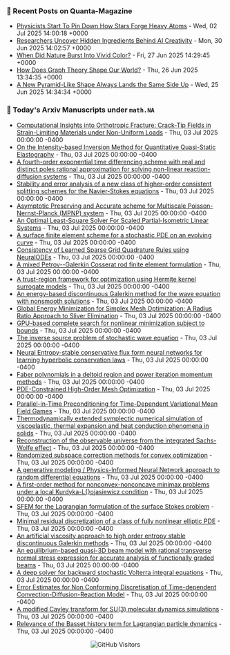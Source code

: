 ### 📝 Recent Posts on Quanta-Magazine
<!-- quanta starts -->
* <a href="https://www.quantamagazine.org/physicists-start-to-pin-down-how-stars-forge-heavy-atoms-20250702/">Physicists Start To Pin Down How Stars Forge Heavy Atoms</a> - Wed, 02 Jul 2025 14:00:18 +0000
* <a href="https://www.quantamagazine.org/researchers-uncover-hidden-ingredients-behind-ai-creativity-20250630/">Researchers Uncover Hidden Ingredients Behind AI Creativity</a> - Mon, 30 Jun 2025 14:02:57 +0000
* <a href="https://www.quantamagazine.org/when-did-nature-burst-into-vivid-color-20250627/">When Did Nature Burst Into Vivid Color?</a> - Fri, 27 Jun 2025 14:29:45 +0000
* <a href="https://www.quantamagazine.org/how-does-graph-theory-shape-our-world-20250626/">How Does Graph Theory Shape Our World?</a> - Thu, 26 Jun 2025 13:34:35 +0000
* <a href="https://www.quantamagazine.org/a-new-pyramid-like-shape-always-lands-the-same-side-up-20250625/">A New Pyramid-Like Shape Always Lands the Same Side Up</a> - Wed, 25 Jun 2025 14:34:34 +0000
<!-- quanta ends -->


### 📝 Today's Arxiv Manuscripts under ``math.NA``
<!-- arxiv-math-na starts -->
* <a href="https://arxiv.org/abs/2507.01150">Computational Insights into Orthotropic Fracture: Crack-Tip Fields in Strain-Limiting Materials under Non-Uniform Loads</a> - Thu, 03 Jul 2025 00:00:00 -0400
* <a href="https://arxiv.org/abs/2507.01207">On the Intensity-based Inversion Method for Quantitative Quasi-Static Elastography</a> - Thu, 03 Jul 2025 00:00:00 -0400
* <a href="https://arxiv.org/abs/2507.01245">A fourth-order exponential time differencing scheme with real and distinct poles rational approximation for solving non-linear reaction-diffusion systems</a> - Thu, 03 Jul 2025 00:00:00 -0400
* <a href="https://arxiv.org/abs/2507.01296">Stability and error analysis of a new class of higher-order consistent splitting schemes for the Navier-Stokes equations</a> - Thu, 03 Jul 2025 00:00:00 -0400
* <a href="https://arxiv.org/abs/2507.01402">Asymptotic Preserving and Accurate scheme for Multiscale Poisson-Nernst-Planck (MPNP) system</a> - Thu, 03 Jul 2025 00:00:00 -0400
* <a href="https://arxiv.org/abs/2507.01434">An Optimal Least-Square Solver For Scaled Partial-Isometric Linear Systems</a> - Thu, 03 Jul 2025 00:00:00 -0400
* <a href="https://arxiv.org/abs/2507.01527">A surface finite element scheme for a stochastic PDE on an evolving curve</a> - Thu, 03 Jul 2025 00:00:00 -0400
* <a href="https://arxiv.org/abs/2507.01533">Consistency of Learned Sparse Grid Quadrature Rules using NeuralODEs</a> - Thu, 03 Jul 2025 00:00:00 -0400
* <a href="https://arxiv.org/abs/2507.01552">A mixed Petrov--Galerkin Cosserat rod finite element formulation</a> - Thu, 03 Jul 2025 00:00:00 -0400
* <a href="https://arxiv.org/abs/2507.01729">A trust-region framework for optimization using Hermite kernel surrogate models</a> - Thu, 03 Jul 2025 00:00:00 -0400
* <a href="https://arxiv.org/abs/2507.01736">An energy-based discontinuous Galerkin method for the wave equation with nonsmooth solutions</a> - Thu, 03 Jul 2025 00:00:00 -0400
* <a href="https://arxiv.org/abs/2507.01762">Global Energy Minimization for Simplex Mesh Optimization: A Radius Ratio Approach to Sliver Elimination</a> - Thu, 03 Jul 2025 00:00:00 -0400
* <a href="https://arxiv.org/abs/2507.01770">GPU-based complete search for nonlinear minimization subject to bounds</a> - Thu, 03 Jul 2025 00:00:00 -0400
* <a href="https://arxiv.org/abs/2507.01789">The inverse source problem of stochastic wave equation</a> - Thu, 03 Jul 2025 00:00:00 -0400
* <a href="https://arxiv.org/abs/2507.01795">Neural Entropy-stable conservative flux form neural networks for learning hyperbolic conservation laws</a> - Thu, 03 Jul 2025 00:00:00 -0400
* <a href="https://arxiv.org/abs/2507.01885">Faber polynomials in a deltoid region and power iteration momentum methods</a> - Thu, 03 Jul 2025 00:00:00 -0400
* <a href="https://arxiv.org/abs/2507.01917">PDE-Constrained High-Order Mesh Optimization</a> - Thu, 03 Jul 2025 00:00:00 -0400
* <a href="https://arxiv.org/abs/2507.01958">Parallel-in-Time Preconditioning for Time-Dependent Variational Mean Field Games</a> - Thu, 03 Jul 2025 00:00:00 -0400
* <a href="https://arxiv.org/abs/2211.12120">Thermodynamically extended symplectic numerical simulation of viscoelastic, thermal expansion and heat conduction phenomena in solids</a> - Thu, 03 Jul 2025 00:00:00 -0400
* <a href="https://arxiv.org/abs/2507.01399">Reconstruction of the observable universe from the integrated Sachs-Wolfe effect</a> - Thu, 03 Jul 2025 00:00:00 -0400
* <a href="https://arxiv.org/abs/2507.01415">Randomized subspace correction methods for convex optimization</a> - Thu, 03 Jul 2025 00:00:00 -0400
* <a href="https://arxiv.org/abs/2507.01687">A generative modeling / Physics-Informed Neural Network approach to random differential equations</a> - Thu, 03 Jul 2025 00:00:00 -0400
* <a href="https://arxiv.org/abs/2507.01932">A first-order method for nonconvex-nonconcave minimax problems under a local Kurdyka-L{}ojasiewicz condition</a> - Thu, 03 Jul 2025 00:00:00 -0400
* <a href="https://arxiv.org/abs/2410.19470">SFEM for the Lagrangian formulation of the surface Stokes problem</a> - Thu, 03 Jul 2025 00:00:00 -0400
* <a href="https://arxiv.org/abs/2412.07568">Minimal residual discretization of a class of fully nonlinear elliptic PDE</a> - Thu, 03 Jul 2025 00:00:00 -0400
* <a href="https://arxiv.org/abs/2501.16529">An artificial viscosity approach to high order entropy stable discontinuous Galerkin methods</a> - Thu, 03 Jul 2025 00:00:00 -0400
* <a href="https://arxiv.org/abs/2505.09127">An equilibrium-based quasi-3D beam model with rational transverse normal stress expression for accurate analysis of functionally graded beams</a> - Thu, 03 Jul 2025 00:00:00 -0400
* <a href="https://arxiv.org/abs/2505.18297">A deep solver for backward stochastic Volterra integral equations</a> - Thu, 03 Jul 2025 00:00:00 -0400
* <a href="https://arxiv.org/abs/2507.00219">Error Estimates for Non Conforming Discretisation of Time-dependent Convection-Diffusion-Reaction Model</a> - Thu, 03 Jul 2025 00:00:00 -0400
* <a href="https://arxiv.org/abs/2406.11337">A modified Cayley transform for SU(3) molecular dynamics simulations</a> - Thu, 03 Jul 2025 00:00:00 -0400
* <a href="https://arxiv.org/abs/2407.01041">Relevance of the Basset history term for Lagrangian particle dynamics</a> - Thu, 03 Jul 2025 00:00:00 -0400
<!-- arxiv-math-na ends -->

<div align="center">
  
![GitHub Visitors](https://api.visitorbadge.io/api/visitors?path=https%3A%2F%2Fgithub.com%2Flowrank&label=profile%20views&labelColor=%231e1e2e&countColor=%23cba6f7)



</div>
